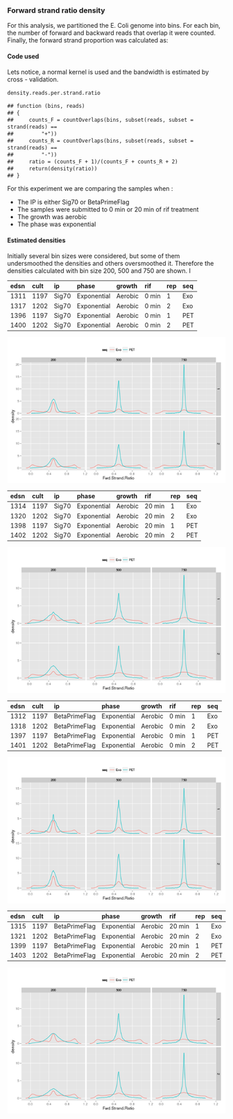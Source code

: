 
<!--
%\VignetteEngine{knitr}
%\VignetteIndexEntry{Forward Strand ratio density}
%\VignetteDepends{ggplot2, ChIP-Exo, GenomicAlignments}
-->

### Forward strand ratio density

For this analysis, we partitioned the E. Coli genome into bins. For each bin, the number of forward and backward reads that overlap it were counted. Finally, the forward strand proportion was calculated as:





#### Code used

Lets notice, a normal kernel is used and the bandwidth is estimated by cross - validation.



```r
density.reads.per.strand.ratio
```

```
## function (bins, reads) 
## {
##     counts_F = countOverlaps(bins, subset(reads, subset = strand(reads) == 
##         "+"))
##     counts_R = countOverlaps(bins, subset(reads, subset = strand(reads) == 
##         "-"))
##     ratio = (counts_F + 1)/(counts_F + counts_R + 2)
##     return(density(ratio))
## }
```

For this experiment we are comparing the samples when :
- The IP is either Sig70 or BetaPrimeFlag
- The samples were submitted to 0 min or 20 min of rif treatment
- The growth was aerobic
- The phase was exponential



#### Estimated densities

Initially several bin sizes were considered, but some of them undersmoothed the densities and others oversmoothed it. Therefore the densities calculated with bin size 200, 500 and 750 are shown. I





|edsn |cult |ip    |phase       |growth  |rif   |rep |seq |
|:----|:----|:-----|:-----------|:-------|:-----|:---|:---|
|1311 |1197 |Sig70 |Exponential |Aerobic |0 min |1   |Exo |
|1317 |1202 |Sig70 |Exponential |Aerobic |0 min |2   |Exo |
|1396 |1197 |Sig70 |Exponential |Aerobic |0 min |1   |PET |
|1400 |1202 |Sig70 |Exponential |Aerobic |0 min |2   |PET |

![plot of chunk fig1density](figure/fig1density.png) 




|edsn |cult |ip    |phase       |growth  |rif    |rep |seq |
|:----|:----|:-----|:-----------|:-------|:------|:---|:---|
|1314 |1197 |Sig70 |Exponential |Aerobic |20 min |1   |Exo |
|1320 |1202 |Sig70 |Exponential |Aerobic |20 min |2   |Exo |
|1398 |1197 |Sig70 |Exponential |Aerobic |20 min |1   |PET |
|1402 |1202 |Sig70 |Exponential |Aerobic |20 min |2   |PET |

![plot of chunk fig2density](figure/fig2density.png) 




|edsn |cult |ip            |phase       |growth  |rif   |rep |seq |
|:----|:----|:-------------|:-----------|:-------|:-----|:---|:---|
|1312 |1197 |BetaPrimeFlag |Exponential |Aerobic |0 min |1   |Exo |
|1318 |1202 |BetaPrimeFlag |Exponential |Aerobic |0 min |2   |Exo |
|1397 |1197 |BetaPrimeFlag |Exponential |Aerobic |0 min |1   |PET |
|1401 |1202 |BetaPrimeFlag |Exponential |Aerobic |0 min |2   |PET |

![plot of chunk fig3density](figure/fig3density.png) 




|edsn |cult |ip            |phase       |growth  |rif    |rep |seq |
|:----|:----|:-------------|:-----------|:-------|:------|:---|:---|
|1315 |1197 |BetaPrimeFlag |Exponential |Aerobic |20 min |1   |Exo |
|1321 |1202 |BetaPrimeFlag |Exponential |Aerobic |20 min |2   |Exo |
|1399 |1197 |BetaPrimeFlag |Exponential |Aerobic |20 min |1   |PET |
|1403 |1202 |BetaPrimeFlag |Exponential |Aerobic |20 min |2   |PET |

![plot of chunk fig4density](figure/fig4density.png) 





